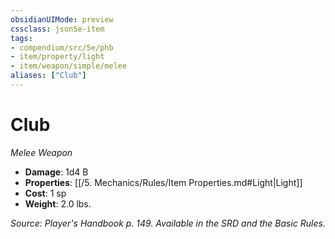 ```yaml
---
obsidianUIMode: preview
cssclass: json5e-item
tags:
- compendium/src/5e/phb
- item/property/light
- item/weapon/simple/melee
aliases: ["Club"]
---
```

# Club
*Melee Weapon*  

- **Damage**: 1d4 B
- **Properties**: [[/5. Mechanics/Rules/Item Properties.md#Light|Light]]
- **Cost**: 1 sp
- **Weight**: 2.0 lbs.

*Source: Player's Handbook p. 149. Available in the SRD and the Basic Rules.*